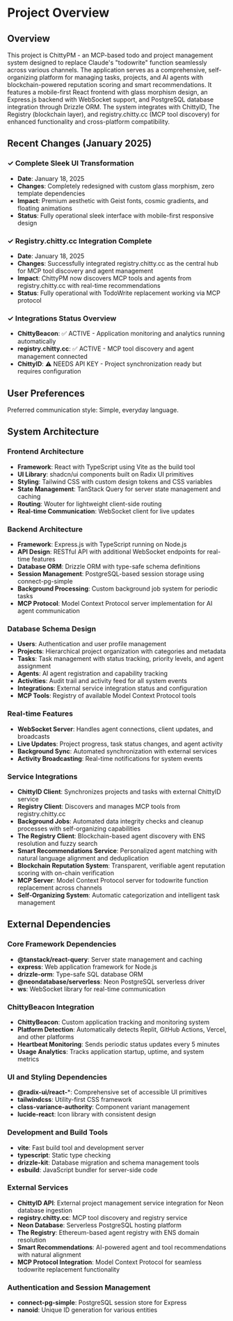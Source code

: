 # Project Overview

## Overview

This project is ChittyPM - an MCP-based todo and project management system designed to replace Claude's "todowrite" function seamlessly across various channels. The application serves as a comprehensive, self-organizing platform for managing tasks, projects, and AI agents with blockchain-powered reputation scoring and smart recommendations. It features a mobile-first React frontend with glass morphism design, an Express.js backend with WebSocket support, and PostgreSQL database integration through Drizzle ORM. The system integrates with ChittyID, The Registry (blockchain layer), and registry.chitty.cc (MCP tool discovery) for enhanced functionality and cross-platform compatibility.

## Recent Changes (January 2025)

### ✓ Complete Sleek UI Transformation
- **Date**: January 18, 2025
- **Changes**: Completely redesigned with custom glass morphism, zero template dependencies
- **Impact**: Premium aesthetic with Geist fonts, cosmic gradients, and floating animations
- **Status**: Fully operational sleek interface with mobile-first responsive design

### ✓ Registry.chitty.cc Integration Complete
- **Date**: January 18, 2025
- **Changes**: Successfully integrated registry.chitty.cc as the central hub for MCP tool discovery and agent management
- **Impact**: ChittyPM now discovers MCP tools and agents from registry.chitty.cc with real-time recommendations
- **Status**: Fully operational with TodoWrite replacement working via MCP protocol

### ✓ Integrations Status Overview
- **ChittyBeacon**: ✅ ACTIVE - Application monitoring and analytics running automatically
- **registry.chitty.cc**: ✅ ACTIVE - MCP tool discovery and agent management connected
- **ChittyID**: ⚠️ NEEDS API KEY - Project synchronization ready but requires configuration

## User Preferences

Preferred communication style: Simple, everyday language.

## System Architecture

### Frontend Architecture
- **Framework**: React with TypeScript using Vite as the build tool
- **UI Library**: shadcn/ui components built on Radix UI primitives
- **Styling**: Tailwind CSS with custom design tokens and CSS variables
- **State Management**: TanStack Query for server state management and caching
- **Routing**: Wouter for lightweight client-side routing
- **Real-time Communication**: WebSocket client for live updates

### Backend Architecture
- **Framework**: Express.js with TypeScript running on Node.js
- **API Design**: RESTful API with additional WebSocket endpoints for real-time features
- **Database ORM**: Drizzle ORM with type-safe schema definitions
- **Session Management**: PostgreSQL-based session storage using connect-pg-simple
- **Background Processing**: Custom background job system for periodic tasks
- **MCP Protocol**: Model Context Protocol server implementation for AI agent communication

### Database Schema Design
- **Users**: Authentication and user profile management
- **Projects**: Hierarchical project organization with categories and metadata
- **Tasks**: Task management with status tracking, priority levels, and agent assignment
- **Agents**: AI agent registration and capability tracking
- **Activities**: Audit trail and activity feed for all system events
- **Integrations**: External service integration status and configuration
- **MCP Tools**: Registry of available Model Context Protocol tools

### Real-time Features
- **WebSocket Server**: Handles agent connections, client updates, and broadcasts
- **Live Updates**: Project progress, task status changes, and agent activity
- **Background Sync**: Automated synchronization with external services
- **Activity Broadcasting**: Real-time notifications for system events

### Service Integrations
- **ChittyID Client**: Synchronizes projects and tasks with external ChittyID service
- **Registry Client**: Discovers and manages MCP tools from registry.chitty.cc
- **Background Jobs**: Automated data integrity checks and cleanup processes with self-organizing capabilities
- **The Registry Client**: Blockchain-based agent discovery with ENS resolution and fuzzy search
- **Smart Recommendations Service**: Personalized agent matching with natural language alignment and deduplication
- **Blockchain Reputation System**: Transparent, verifiable agent reputation scoring with on-chain verification
- **MCP Server**: Model Context Protocol server for todowrite function replacement across channels
- **Self-Organizing System**: Automatic categorization and intelligent task management

## External Dependencies

### Core Framework Dependencies
- **@tanstack/react-query**: Server state management and caching
- **express**: Web application framework for Node.js
- **drizzle-orm**: Type-safe SQL database ORM
- **@neondatabase/serverless**: Neon PostgreSQL serverless driver
- **ws**: WebSocket library for real-time communication

### ChittyBeacon Integration
- **ChittyBeacon**: Custom application tracking and monitoring system
- **Platform Detection**: Automatically detects Replit, GitHub Actions, Vercel, and other platforms
- **Heartbeat Monitoring**: Sends periodic status updates every 5 minutes
- **Usage Analytics**: Tracks application startup, uptime, and system metrics

### UI and Styling Dependencies
- **@radix-ui/react-***: Comprehensive set of accessible UI primitives
- **tailwindcss**: Utility-first CSS framework
- **class-variance-authority**: Component variant management
- **lucide-react**: Icon library with consistent design

### Development and Build Tools
- **vite**: Fast build tool and development server
- **typescript**: Static type checking
- **drizzle-kit**: Database migration and schema management tools
- **esbuild**: JavaScript bundler for server-side code

### External Services
- **ChittyID API**: External project management service integration for Neon database ingestion
- **registry.chitty.cc**: MCP tool discovery and registry service
- **Neon Database**: Serverless PostgreSQL hosting platform
- **The Registry**: Ethereum-based agent registry with ENS domain resolution
- **Smart Recommendations**: AI-powered agent and tool recommendations with natural alignment
- **MCP Protocol Integration**: Model Context Protocol for seamless todowrite replacement functionality

### Authentication and Session Management
- **connect-pg-simple**: PostgreSQL session store for Express
- **nanoid**: Unique ID generation for various entities